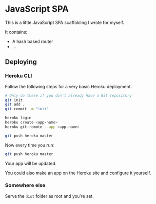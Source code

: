 # JavaScript SPA

This is a little JavaScript SPA scaffolding I wrote for myself.

It contains:

 - A hash based router
 - ...


## Deploying

### Heroku CLI

Follow the following steps for a very basic Heroku deployment.

```bash
# Only do these if you don't already have a Git repository
git init
git add .
git commit -m "init"

heroku login
heroku create <app-name>
heroku git:remote --app <app-name>

git push heroku master
```

Now every time you run:

```bash
git push heroku master
```

Your app will be updated.

You could also make an app on the Heroku site and configure it yourself.

### Somewhere else

Serve the `dist` folder as root and you're set.
